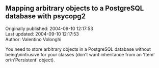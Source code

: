 ## Mapping arbitrary objects to a PostgreSQL database with psycopg2  
Originally published: 2004-09-10 12:17:53  
Last updated: 2004-09-10 12:17:53  
Author: Valentino Volonghi  
  
You need to store arbitrary objects in a PostgreSQL database without being\nintrusive for your classes (don't want inheritance from an 'Item' or\n'Persistent' object).